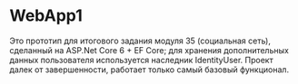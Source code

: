 # WebApp1
Это прототип для итогового задания модуля 35 (социальная сеть), сделанный на ASP.Net Core 6 + EF Core; для хранения дополнительных данных пользователя используется наследник IdentityUser.
Проект далек от завершенности, работает только самый базовый функционал.
